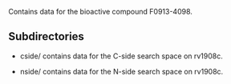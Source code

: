 Contains data for the bioactive compound F0913-4098.

## Subdirectories

- cside/ contains data for the C-side search space on rv1908c.

- nside/ contains data for the N-side search space on rv1908c.

